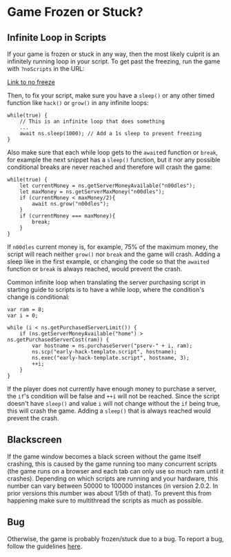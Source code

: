 # Game Frozen or Stuck?

## Infinite Loop in Scripts

If your game is frozen or stuck in any way, then the most likely culprit is an infinitely running loop in your script.
To get past the freezing, run the game with `?noScripts` in the URL:

[Link to no freeze](https://bitburner-official.github.io?noScripts)

Then, to fix your script, make sure you have a `sleep()` or any other timed function like `hack()` or `grow()` in any infinite loops:

    while(true) {
        // This is an infinite loop that does something
        ...
        await ns.sleep(1000); // Add a 1s sleep to prevent freezing
    }

Also make sure that each while loop gets to the `await`ed function or `break`, for example the next snippet has a `sleep()` function, but it nor any possible conditional breaks are never reached and therefore will crash the game:

    while(true) {
        let currentMoney = ns.getServerMoneyAvailable("n00dles");
        let maxMoney = ns.getServerMaxMoney("n00dles");
        if (currentMoney < maxMoney/2){
            await ns.grow("n00dles");
        }
        if (currentMoney === maxMoney){
            break;
        }
    }

If `n00dles` current money is, for example, 75% of the maximum money, the script will reach neither `grow()` nor `break` and the game will crash.
Adding a sleep like in the first example, or changing the code so that the `awaited` function or `break` is always reached, would prevent the crash.

Common infinite loop when translating the server purchasing script in starting guide to scripts is to have a while loop, where the condition's change is conditional:

    var ram = 8;
    var i = 0;

    while (i < ns.getPurchasedServerLimit()) {
        if (ns.getServerMoneyAvailable("home") > ns.getPurchasedServerCost(ram)) {
            var hostname = ns.purchaseServer("pserv-" + i, ram);
            ns.scp("early-hack-template.script", hostname);
            ns.exec("early-hack-template.script", hostname, 3);
            ++i;
        }
    }

If the player does not currently have enough money to purchase a server, the `if`'s condition will be false and `++i` will not be reached.
Since the script doesn't have `sleep()` and value `i` will not change without the `if` being true, this will crash the game.
Adding a `sleep()` that is always reached would prevent the crash.

## Blackscreen

If the game window becomes a black screen without the game itself crashing, this is caused by the game running too many concurrent scripts (the game runs on a browser and each tab can only use so much ram until it crashes).
Depending on which scripts are running and your hardware, this number can vary between 50000 to 100000 instances (in version 2.0.2. In prior versions this number was about 1/5th of that).
To prevent this from happening make sure to multithread the scripts as much as possible.

## Bug

Otherwise, the game is probably frozen/stuck due to a bug.
To report a bug, follow the guidelines [here](https://github.com/bitburner-official/bitburner-src/blob/master/doc/CONTRIBUTING.md#reporting-bugs).
